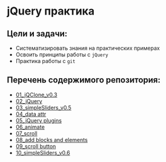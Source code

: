 # jQuery практика

Цели и задачи:
-
- Систематизировать знания на практических примерах
- Освоить принципы работы с `jQuery`
- Практика работы с `git`


Перечень содержимого репозитория:
-
* [01_jQClone_v0.3](https://github.com/SetMiller/jQuery-features/tree/master/features/01_jQClone_v0.3)
* [02_jQuery](https://github.com/SetMiller/jQuery-features/tree/master/features/02_jQuery)
* [03_simpleSliders_v0.5](https://github.com/SetMiller/jQuery-features/tree/master/features/03_simpleSliders_v0.5)
* [04_data attr](https://github.com/SetMiller/jQuery-features/tree/master/features/04_data%20attr)
* [05_jQuery plugins](https://github.com/SetMiller/jQuery-features/tree/master/features/05_jQuery%20plugins)
* [06_animate](https://github.com/SetMiller/jQuery-features/tree/master/features/06_animate)
* [07_scroll](https://github.com/SetMiller/jQuery-features/tree/master/features/07_scroll)
* [08_add blocks and elements](https://github.com/SetMiller/jQuery-features/tree/master/features/08_add%20blocks%20and%20elements)
* [09_scroll button](https://github.com/SetMiller/jQuery-features/tree/master/features/09_scroll%20button)
* [10_simpleSliders_v0.6](https://github.com/SetMiller/jQuery-features/tree/master/features/10_simpleSliders_v0.6)
